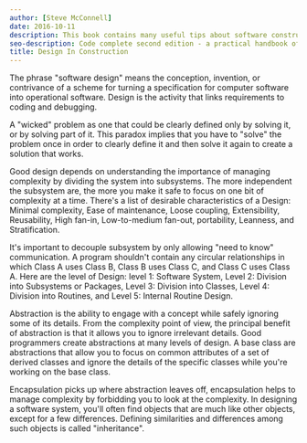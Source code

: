 ```yaml
---
author: [Steve McConnell]
date: 2016-10-11
description: This book contains many useful tips about software construction and best practices on creating clean code. A list of issues that can happen during software construction and how to avoid them by testing your code before writing them. The best part is the checklist at the end of every section containing useful items to check for during software construction.
seo-description: Code complete second edition - a practical handbook of software construction by Steve McConnell notes.
title: Design In Construction
---
```


The phrase "software design" means the conception, invention, or contrivance of a scheme for turning a specification for computer software into operational software. Design is the activity that links requirements to coding and debugging.

A "wicked" problem as one that could be clearly defined only by solving it, or by solving part of it. This paradox implies that you have to "solve" the problem once in order to clearly define it and then solve it again to create a solution that works.

Good design depends on understanding the importance of managing complexity by dividing the system into subsystems. The more independent the subsystem are, the more you make it safe to focus on one bit of complexity at a time. There's a list of desirable characteristics of a Design: Minimal complexity, Ease of maintenance, Loose coupling, Extensibility, Reusability, High fan-in, Low-to-medium fan-out, portability, Leanness, and Stratification.

It's important to decouple subsystem by only allowing "need to know" communication. A program shouldn't contain any circular relationships in which Class A uses Class B, Class B uses Class C, and Class C uses Class A. Here are the level of Design: level 1: Software System, Level 2: Division into Subsystems or Packages, Level 3: Division into Classes, Level 4: Division into Routines, and Level 5: Internal Routine Design.

Abstraction is the ability to engage with a concept while safely ignoring some of its details. From the complexity point of view, the principal benefit of abstraction is that it allows you to ignore irrelevant details. Good programmers create abstractions at many levels of design. A base class are abstractions that allow you to focus on common attributes of a set of derived classes and ignore the details of the specific classes while you're working on the base class.

Encapsulation picks up where abstraction leaves off, encapsulation helps to manage complexity by forbidding you to look at the complexity. In designing a software system, you'll often find objects that are much like other objects, except for a few differences. Defining similarities and differences among such objects is called "inheritance".
